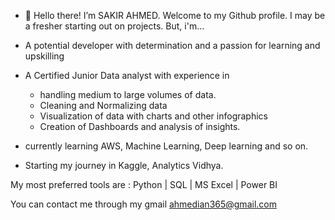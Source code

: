 - 👋 Hello there! I’m SAKIR AHMED.
Welcome to my Github profile. I may be a fresher starting out on projects. But, i'm...

- A potential developer with determination and a passion for learning and upskilling

- A Certified Junior Data analyst with experience in
  - handling medium to large volumes of data.
  - Cleaning and Normalizing data
  - Visualization of data with charts and other infographics
  - Creation of Dashboards and analysis of insights.

- currently learning AWS, Machine Learning, Deep learning and so on.

- Starting my journey in Kaggle, Analytics Vidhya.

My most preferred tools are : Python | SQL | MS Excel | Power BI

You can contact me through my gmail ahmedian365@gmail.com

<!---
Sakirahmed61/Sakirahmed61 is a ✨ special ✨ repository because its `README.md` (this file) appears on your GitHub profile.
You can click the Preview link to take a look at your changes.
--->
